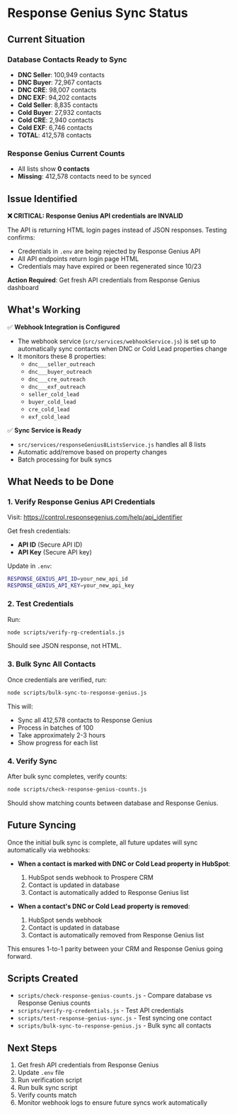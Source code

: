 # Response Genius Sync Status

## Current Situation

### Database Contacts Ready to Sync
- **DNC Seller**: 100,949 contacts
- **DNC Buyer**: 72,967 contacts  
- **DNC CRE**: 98,007 contacts
- **DNC EXF**: 94,202 contacts
- **Cold Seller**: 8,835 contacts
- **Cold Buyer**: 27,932 contacts
- **Cold CRE**: 2,940 contacts
- **Cold EXF**: 6,746 contacts
- **TOTAL**: 412,578 contacts

### Response Genius Current Counts
- All lists show **0 contacts**
- **Missing**: 412,578 contacts need to be synced

## Issue Identified

**❌ CRITICAL: Response Genius API credentials are INVALID**

The API is returning HTML login pages instead of JSON responses. Testing confirms:
- Credentials in `.env` are being rejected by Response Genius API
- All API endpoints return login page HTML
- Credentials may have expired or been regenerated since 10/23

**Action Required**: Get fresh API credentials from Response Genius dashboard

## What's Working

✅ **Webhook Integration is Configured**
- The webhook service (`src/services/webhookService.js`) is set up to automatically sync contacts when DNC or Cold Lead properties change
- It monitors these 8 properties:
  - `dnc___seller_outreach`
  - `dnc___buyer_outreach`
  - `dnc___cre_outreach`
  - `dnc___exf_outreach`
  - `seller_cold_lead`
  - `buyer_cold_lead`
  - `cre_cold_lead`
  - `exf_cold_lead`

✅ **Sync Service is Ready**
- `src/services/responseGenius8ListsService.js` handles all 8 lists
- Automatic add/remove based on property changes
- Batch processing for bulk syncs

## What Needs to be Done

### 1. Verify Response Genius API Credentials

Visit: https://control.responsegenius.com/help/api_identifier

Get fresh credentials:
- **API ID** (Secure API ID)
- **API Key** (Secure API key)

Update in `.env`:
```bash
RESPONSE_GENIUS_API_ID=your_new_api_id
RESPONSE_GENIUS_API_KEY=your_new_api_key
```

### 2. Test Credentials

Run:
```bash
node scripts/verify-rg-credentials.js
```

Should see JSON response, not HTML.

### 3. Bulk Sync All Contacts

Once credentials are verified, run:
```bash
node scripts/bulk-sync-to-response-genius.js
```

This will:
- Sync all 412,578 contacts to Response Genius
- Process in batches of 100
- Take approximately 2-3 hours
- Show progress for each list

### 4. Verify Sync

After bulk sync completes, verify counts:
```bash
node scripts/check-response-genius-counts.js
```

Should show matching counts between database and Response Genius.

## Future Syncing

Once the initial bulk sync is complete, all future updates will sync automatically via webhooks:

- **When a contact is marked with DNC or Cold Lead property in HubSpot**:
  1. HubSpot sends webhook to Prospere CRM
  2. Contact is updated in database
  3. Contact is automatically added to Response Genius list

- **When a contact's DNC or Cold Lead property is removed**:
  1. HubSpot sends webhook
  2. Contact is updated in database
  3. Contact is automatically removed from Response Genius list

This ensures 1-to-1 parity between your CRM and Response Genius going forward.

## Scripts Created

- `scripts/check-response-genius-counts.js` - Compare database vs Response Genius counts
- `scripts/verify-rg-credentials.js` - Test API credentials
- `scripts/test-response-genius-sync.js` - Test syncing one contact
- `scripts/bulk-sync-to-response-genius.js` - Bulk sync all contacts

## Next Steps

1. Get fresh API credentials from Response Genius
2. Update `.env` file
3. Run verification script
4. Run bulk sync script
5. Verify counts match
6. Monitor webhook logs to ensure future syncs work automatically
